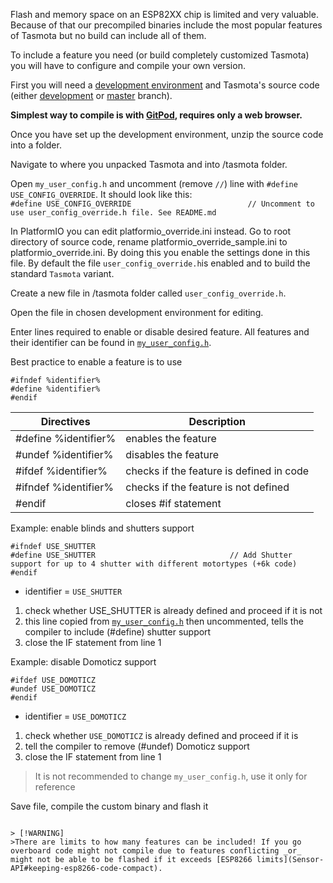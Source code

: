 Flash and memory space on an ESP82XX chip is limited and very valuable. Because of that our precompiled binaries include the most popular features of Tasmota but no build can include all of them.

To include a feature you need (or build completely customized Tasmota) you will have to configure and compile your own version.

First you will need a [development environment](installation/Flashing#flashing-and-compiling-from-source) and Tasmota's source code (either [development](https://github.com/arendst/Tasmota/archive/development.zip) or [master](https://github.com/arendst/Tasmota/archive/master.zip) branch).

**Simplest way to compile is with [GitPod](Gitpod), requires only a web browser.**

Once you have set up the development environment, unzip the source code into a folder.

Navigate to where you unpacked Tasmota and into /tasmota folder.

Open `my_user_config.h` and uncomment (remove `//`) line with `#define USE_CONFIG_OVERRIDE`. It should look like this:    
`#define USE_CONFIG_OVERRIDE                          // Uncomment to use user_config_override.h file. See README.md`

In PlatformIO you can edit platformio_override.ini instead. Go to root directory of source code, rename platformio_override_sample.ini to platformio_override.ini. By doing this you enable the settings done in this file.
By default the file `user_config_override.h`is enabled and to build the standard `Tasmota` variant.
    
Create a new file in /tasmota folder called `user_config_override.h`.

Open the file in chosen development environment for editing.

Enter lines required to enable or disable desired feature. All features and their identifier can be found in [`my_user_config.h`](https://github.com/arendst/Tasmota/blob/development/tasmota/my_user_config.h).   

Best practice to enable a feature is to use
```
#ifndef %identifier%
#define %identifier%
#endif
```
Directives|Description
-|-    
#define %identifier% | enables the feature
#undef %identifier% | disables the feature
#ifdef %identifier% | checks if the feature is defined in code
#ifndef %identifier% | checks if the feature is not defined
#endif | closes #if statement

Example: enable blinds and shutters support
```
#ifndef USE_SHUTTER
#define USE_SHUTTER                              // Add Shutter support for up to 4 shutter with different motortypes (+6k code)
#endif
```
- identifier = `USE_SHUTTER`
1. check whether USE_SHUTTER is already defined and proceed if it is not
2. this line copied from [`my_user_config.h`](https://github.com/arendst/Tasmota/blob/20370820b85acf282fbf7ebec38ef2a484921a16/tasmota/my_user_config.h#L332) then uncommented, tells the compiler to include (#define) shutter support
3. close the IF statement from line 1

Example: disable Domoticz support
```
#ifdef USE_DOMOTICZ
#undef USE_DOMOTICZ                              
#endif 
```
- identifier = `USE_DOMOTICZ`
1. check whether `USE_DOMOTICZ` is already defined and proceed if it is
2. tell the compiler to remove (#undef) Domoticz support
3. close the IF statement from line 1

>It is not recommended to change `my_user_config.h`, use it only for reference 

Save file, compile the custom binary and flash it
```

> [!WARNING]   
>There are limits to how many features can be included! If you go overboard code might not compile due to features conflicting _or_ might not be able to be flashed if it exceeds [ESP8266 limits](Sensor-API#keeping-esp8266-code-compact).
